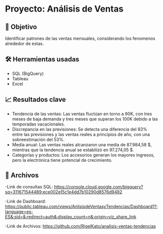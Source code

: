 # Proyecto: Análisis de Ventas

## 📌 Objetivo
Identificar patrones de las ventas mensuales, considerando los fenomenos alrededor de estas.

## 🛠 Herramientas usadas
- SQL (BigQuery)
- Tableau
- Excel

## 📈 Resultados clave
- Tendencia de las ventas: Las ventas fluctúan en torno a 90K, con tres meses de baja demanda y tres meses que superan los 100K debido a las temporadas vacacionales.
- Discrepancia en las previsiones: Se detecta una diferencia del 83% entre las previsiones y las ventas reales a principios de año, con una sobreestimación del 53%.
- Media anual: Las ventas reales alcanzaron una media de 87.984,58 $, mientras que la tendencia anual se estabilizó en 97.274,05 $.
- Categorías y productos: Los accesorios generan los mayores ingresos, pero la electrónica tiene potencial de crecimiento. 

## 📁 Archivos
-Link de consultas SQL: https://console.cloud.google.com/bigquery?sq=311671544489:ece002e15c1e4dd7b10290d8576d9482


-Link de Dashboard: https://public.tableau.com/views/AnlisisdeVentasyTendencias/Dashboard1?:language=es-ES&:sid=&:redirect=auth&:display_count=n&:origin=viz_share_link


-Link de Archivos: https://github.com/RigelKato/analisis-ventas-tendencias

